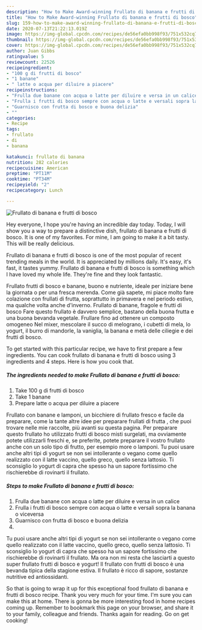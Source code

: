 ```yaml
---
description: "How to Make Award-winning Frullato di banana e frutti di bosco"
title: "How to Make Award-winning Frullato di banana e frutti di bosco"
slug: 159-how-to-make-award-winning-frullato-di-banana-e-frutti-di-bosco
date: 2020-07-13T21:22:13.019Z
image: https://img-global.cpcdn.com/recipes/de56efa0bb998f93/751x532cq70/frullato-di-banana-e-frutti-di-bosco-recipe-main-photo.jpg
thumbnail: https://img-global.cpcdn.com/recipes/de56efa0bb998f93/751x532cq70/frullato-di-banana-e-frutti-di-bosco-recipe-main-photo.jpg
cover: https://img-global.cpcdn.com/recipes/de56efa0bb998f93/751x532cq70/frullato-di-banana-e-frutti-di-bosco-recipe-main-photo.jpg
author: Juan Gibbs
ratingvalue: 5
reviewcount: 22526
recipeingredient:
- "100 g di frutti di bosco"
- "1 banane"
- " latte o acqua per diluire a piacere"
recipeinstructions:
- "Frulla due banane con acqua o latte per diluire e versa in un calice"
- "Frulla i frutti di bosco sempre con acqua o latte e versali sopra la banana o viceversa"
- "Guarnisco con frutta di bosco e buona delizia"
- ""
categories:
- Recipe
tags:
- frullato
- di
- banana

katakunci: frullato di banana 
nutrition: 282 calories
recipecuisine: American
preptime: "PT11M"
cooktime: "PT34M"
recipeyield: "2"
recipecategory: Lunch

---
```



![Frullato di banana e frutti di bosco](https://img-global.cpcdn.com/recipes/de56efa0bb998f93/751x532cq70/frullato-di-banana-e-frutti-di-bosco-recipe-main-photo.jpg)

Hey everyone, I hope you're having an incredible day today. Today, I will show you a way to prepare a distinctive dish, frullato di banana e frutti di bosco. It is one of my favorites. For mine, I am going to make it a bit tasty. This will be really delicious.

Frullato di banana e frutti di bosco is one of the most popular of recent trending meals in the world. It is appreciated by millions daily. It's easy, it's fast, it tastes yummy. Frullato di banana e frutti di bosco is something which I have loved my whole life. They're fine and they look fantastic.

Frullato frutti di bosco e banane, buono e nutriente, ideale per iniziare bene la giornata o per una fresca merenda. Come già sapete, mi piace molto fare colazione con frullati di frutta, soprattutto in primavera e nel periodo estivo, ma qualche volta anche d&#39;inverno. Frullato di banane, fragole e frutti di bosco Fare questo frullato è davvero semplice, bastano della buona frutta e una buona bevanda vegetale. Frullare fino ad ottenere un composto omogeneo Nel mixer, mescolare il succo di melograno, i cubetti di mela, lo yogurt, il burro di mandorle, la vaniglia, la banana e metà delle ciliegie e dei frutti di bosco.


To get started with this particular recipe, we have to first prepare a few ingredients. You can cook frullato di banana e frutti di bosco using 3 ingredients and 4 steps. Here is how you cook that.

<!--inarticleads1-->

##### The ingredients needed to make Frullato di banana e frutti di bosco:

1. Take 100 g di frutti di bosco
1. Take 1 banane
1. Prepare  latte o acqua per diluire a piacere


Frullato con banane e lamponi, un bicchiere di frullato fresco e facile da preparare, come la tante altre idee per preparare frullati di frutta , che puoi trovare nelle mie raccolte, più avanti su questa pagina. Per preparare questo frullato ho utilizzato frutti di bosco misti surgelati, ma ovviamente potete utilizzarli freschi e, se preferite, potete preparare il vostro frullato anche con un solo tipo di frutto, per esempio more o lamponi. Tu puoi usare anche altri tipi di yogurt se non sei intollerante o vegano come quello realizzato con il latte vaccino, quello greco, quello senza lattosio. Ti sconsiglio lo yogurt di capra che spesso ha un sapore fortissimo che rischierebbe di rovinarti il frullato. 

<!--inarticleads2-->

##### Steps to make Frullato di banana e frutti di bosco:

1. Frulla due banane con acqua o latte per diluire e versa in un calice
1. Frulla i frutti di bosco sempre con acqua o latte e versali sopra la banana o viceversa
1. Guarnisco con frutta di bosco e buona delizia
1. 


Tu puoi usare anche altri tipi di yogurt se non sei intollerante o vegano come quello realizzato con il latte vaccino, quello greco, quello senza lattosio. Ti sconsiglio lo yogurt di capra che spesso ha un sapore fortissimo che rischierebbe di rovinarti il frullato. Ma ora non mi resta che lasciarti a questo super frullato frutti di bosco e yogurt! Il frullato con frutti di bosco è una bevanda tipica della stagione estiva. Il frullato è ricco di sapore, sostanze nutritive ed antiossidanti. 

So that is going to wrap it up for this exceptional food frullato di banana e frutti di bosco recipe. Thank you very much for your time. I'm sure you can make this at home. There is gonna be more interesting food in home recipes coming up. Remember to bookmark this page on your browser, and share it to your family, colleague and friends. Thanks again for reading. Go on get cooking!

